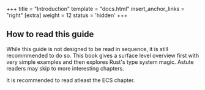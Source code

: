 +++
title = "Introduction"
template = "docs.html"
insert_anchor_links = "right"
[extra]
weight = 12
status = 'hidden'
+++


## How to read this guide

While this guide is not designed to be read in sequence, it is still recommmended to do so. This book gives a surface level overview first with very simple examples and then explores Rust's type system magic. Astute readers may skip to more interesting chapters.

It is recommended to read atleast the ECS chapter.